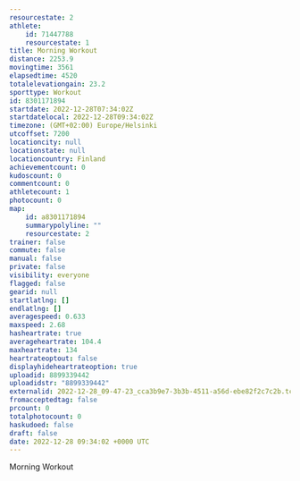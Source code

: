 ```yaml
---
resourcestate: 2
athlete:
    id: 71447788
    resourcestate: 1
title: Morning Workout
distance: 2253.9
movingtime: 3561
elapsedtime: 4520
totalelevationgain: 23.2
sporttype: Workout
id: 8301171894
startdate: 2022-12-28T07:34:02Z
startdatelocal: 2022-12-28T09:34:02Z
timezone: (GMT+02:00) Europe/Helsinki
utcoffset: 7200
locationcity: null
locationstate: null
locationcountry: Finland
achievementcount: 0
kudoscount: 0
commentcount: 0
athletecount: 1
photocount: 0
map:
    id: a8301171894
    summarypolyline: ""
    resourcestate: 2
trainer: false
commute: false
manual: false
private: false
visibility: everyone
flagged: false
gearid: null
startlatlng: []
endlatlng: []
averagespeed: 0.633
maxspeed: 2.68
hasheartrate: true
averageheartrate: 104.4
maxheartrate: 134
heartrateoptout: false
displayhideheartrateoption: true
uploadid: 8899339442
uploadidstr: "8899339442"
externalid: 2022-12-28_09-47-23_cca3b9e7-3b3b-4511-a56d-ebe82f2c7c2b.tcx
fromacceptedtag: false
prcount: 0
totalphotocount: 0
haskudoed: false
draft: false
date: 2022-12-28 09:34:02 +0000 UTC
---
```

Morning Workout